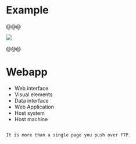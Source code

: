 <!-- .slide: data-background="images/massive-warehouse.jpg" -->

# Example

@@@

![](images/webapp-demo.gif)

@@@

<!-- .slide: data-state="contrasted" -->

# Webapp

- Web interface <!-- .element: class="fragment" -->
- Visual elements <!-- .element: class="fragment" -->
- Data interface <!-- .element: class="fragment" -->
- Web Application <!-- .element: class="fragment" -->
- Host system <!-- .element: class="fragment" -->
- Host machine <!-- .element: class="fragment" -->

~~~~

It is more than a single page you push over FTP.